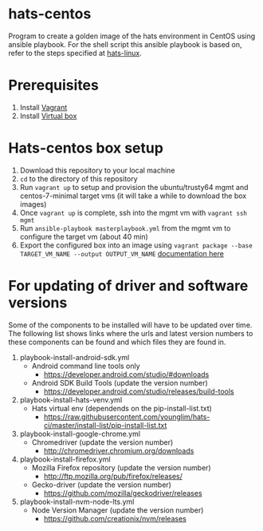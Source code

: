 # hats-centos
Program to create a golden image of the hats environment in CentOS using ansible playbook. For the shell script this ansible playbook is based on, refer to the steps specified at [hats-linux](https://github.com/younglim/hats-linux/blob/master/centos-7/INSTALL.md).

# Prerequisites

1. Install [Vagrant](https://www.vagrantup.com/downloads.html)
1. Install [Virtual box](https://www.virtualbox.org/wiki/Downloads)

# Hats-centos box setup

1. Download this repository to your local machine
1. `cd` to the directory of this repository
1. Run `vagrant up` to setup and provision the ubuntu/trusty64 mgmt and centos-7-minimal target vms (it will take a while to download the box images)
1. Once `vagrant up` is complete, ssh into the mgmt vm with `vagrant ssh mgmt`
1. Run `ansible-playbook masterplaybook.yml` from the mgmt vm to configure the target vm (about 40 min)
1. Export the configured box into an image using `vagrant package --base TARGET_VM_NAME --output OUTPUT_VM_NAME` [documentation here](https://www.vagrantup.com/docs/cli/package.html)

# For updating of driver and software versions

Some of the components to be installed will have to be updated over time.
The following list shows links where the urls and latest version numbers to these components can be found and which files they are found in.

1. playbook-install-android-sdk.yml
   - Android command line tools only 
      - https://developer.android.com/studio/#downloads
   - Android SDK Build Tools (update the version number)
      - https://developer.android.com/studio/releases/build-tools
1. playbook-install-hats-venv.yml
   - Hats virtual env (dependends on the pip-install-list.txt)
      - https://raw.githubusercontent.com/younglim/hats-ci/master/install-list/pip-install-list.txt
1. playbook-install-google-chrome.yml
   - Chromedriver (update the version number)
      - http://chromedriver.chromium.org/downloads
1. playbook-install-firefox.yml
   - Mozilla Firefox repository (update the version number)
      - http://ftp.mozilla.org/pub/firefox/releases/
   - Gecko-driver (update the version number)
      - https://github.com/mozilla/geckodriver/releases
1. playbook-install-nvm-node-lts.yml
   - Node Version Manager (update the version number)
      - https://github.com/creationix/nvm/releases
